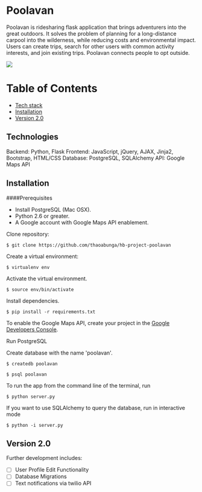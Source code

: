 # Poolavan

Poolavan is ridesharing flask application that brings adventurers into the great outdoors. It solves the problem of planning for a long-distance carpool into the wilderness, while reducing costs and environmental impact. Users can create trips, search for other users with common activity interests, and join existing trips. Poolavan connects people to opt outside. 


![](https://cloud.githubusercontent.com/assets/10490504/20656567/28dfcd68-b4e3-11e6-9657-ef3ec08b6015.png)

# Table of Contents
* [Tech stack](#technologies)
* [Installation](#install)
* [Version 2.0](#future)

## <a name="technologies"></a>Technologies
Backend: Python, Flask
Frontend: JavaScript, jQuery, AJAX, Jinja2, Bootstrap, HTML/CSS
Database: PostgreSQL, SQLAlchemy
API: Google Maps API


## <a name="install"></a>Installation


####Prerequisites

- Install PostgreSQL (Mac OSX).
- Python 2.6 or greater.
- A Google account with Google Maps API enablement.


Clone repository:
```
$ git clone https://github.com/thaoabunga/hb-project-poolavan
```

Create a virtual environment:

```
$ virtualenv env
```
Activate the virtual environment.
```
$ source env/bin/activate
```
Install dependencies.
```
$ pip install -r requirements.txt
```
To enable the Google Maps API, create your project in the [Google Developers Console](https://developers.google.com/maps/documentation/javascript/).

Run PostgreSQL 

Create database with the name 'poolavan'.
```
$ createdb poolavan

$ psql poolavan
```
To run the app from the command line of the terminal, run
```
$ python server.py
```
If you want to use SQLAlchemy to query the database, run in interactive mode
```
$ python -i server.py
```

## <a name="future"></a>Version 2.0

Further development includes:
- [ ] User Profile Edit Functionality
- [ ] Database Migrations
- [ ] Text notifications via twilio API
